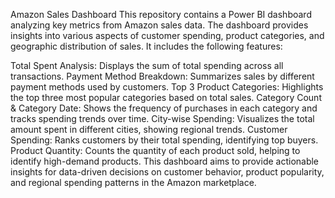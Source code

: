 Amazon Sales Dashboard
This repository contains a Power BI dashboard analyzing key metrics from Amazon sales data. The dashboard provides insights into various aspects of customer spending, product categories, and geographic distribution of sales. It includes the following features:

Total Spent Analysis: Displays the sum of total spending across all transactions.
Payment Method Breakdown: Summarizes sales by different payment methods used by customers.
Top 3 Product Categories: Highlights the top three most popular categories based on total sales.
Category Count & Category Date: Shows the frequency of purchases in each category and tracks spending trends over time.
City-wise Spending: Visualizes the total amount spent in different cities, showing regional trends.
Customer Spending: Ranks customers by their total spending, identifying top buyers.
Product Quantity: Counts the quantity of each product sold, helping to identify high-demand products.
This dashboard aims to provide actionable insights for data-driven decisions on customer behavior, product popularity, and regional spending patterns in the Amazon marketplace.
